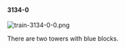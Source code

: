 #### 3134-0
![train-3134-0-0.png](https://github.com/lil-lab/nlvr/raw/master/nlvr/train/images/4/train-3134-0-0.png "train-3134-0-0.png")

There are two towers with blue blocks.